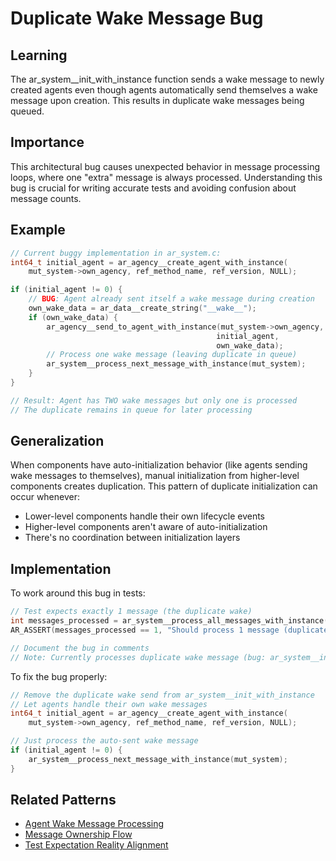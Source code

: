 # Duplicate Wake Message Bug

## Learning
The ar_system__init_with_instance function sends a wake message to newly created agents even though agents automatically send themselves a wake message upon creation. This results in duplicate wake messages being queued.

## Importance
This architectural bug causes unexpected behavior in message processing loops, where one "extra" message is always processed. Understanding this bug is crucial for writing accurate tests and avoiding confusion about message counts.

## Example
```c
// Current buggy implementation in ar_system.c:
int64_t initial_agent = ar_agency__create_agent_with_instance(
    mut_system->own_agency, ref_method_name, ref_version, NULL);

if (initial_agent != 0) {
    // BUG: Agent already sent itself a wake message during creation
    own_wake_data = ar_data__create_string("__wake__");
    if (own_wake_data) {
        ar_agency__send_to_agent_with_instance(mut_system->own_agency, 
                                              initial_agent, 
                                              own_wake_data);
        // Process one wake message (leaving duplicate in queue)
        ar_system__process_next_message_with_instance(mut_system);
    }
}

// Result: Agent has TWO wake messages but only one is processed
// The duplicate remains in queue for later processing
```

## Generalization
When components have auto-initialization behavior (like agents sending wake messages to themselves), manual initialization from higher-level components creates duplication. This pattern of duplicate initialization can occur whenever:
- Lower-level components handle their own lifecycle events
- Higher-level components aren't aware of auto-initialization
- There's no coordination between initialization layers

## Implementation
To work around this bug in tests:
```c
// Test expects exactly 1 message (the duplicate wake)
int messages_processed = ar_system__process_all_messages_with_instance(mut_system);
AR_ASSERT(messages_processed == 1, "Should process 1 message (duplicate wake)");

// Document the bug in comments
// Note: Currently processes duplicate wake message (bug: ar_system__init sends extra wake)
```

To fix the bug properly:
```c
// Remove the duplicate wake send from ar_system__init_with_instance
// Let agents handle their own wake messages
int64_t initial_agent = ar_agency__create_agent_with_instance(
    mut_system->own_agency, ref_method_name, ref_version, NULL);

// Just process the auto-sent wake message
if (initial_agent != 0) {
    ar_system__process_next_message_with_instance(mut_system);
}
```

## Related Patterns
- [Agent Wake Message Processing](agent-wake-message-processing.md)
- [Message Ownership Flow](message-ownership-flow.md)
- [Test Expectation Reality Alignment](test-expectation-reality-alignment.md)